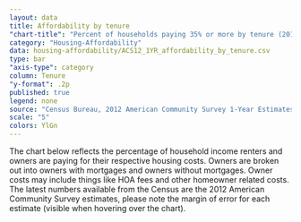 ```yaml
---
layout: data
title: Affordability by tenure
"chart-title": "Percent of households paying 35% or more by tenure (2012)"
category: "Housing-Affordability"
data: housing-affordability/ACS12_1YR_affordability_by_tenure.csv
type: bar
"axis-type": category
column: Tenure
"y-format": .2p
published: true
legend: none
source: "Census Bureau, 2012 American Community Survey 1-Year Estimates. Selected Housing Characteristics."
scale: "5"
colors: YlGn
---
```


The chart below reflects the percentage of household income renters and owners are paying for their respective housing costs. Owners are broken out into owners with mortgages and owners without mortgages. Owner costs may include things like HOA fees and other homeowner related costs. The latest numbers available from the Census are the 2012 American Community Survey estimates, please note the margin of error for each estimate (visible when hovering over the chart).